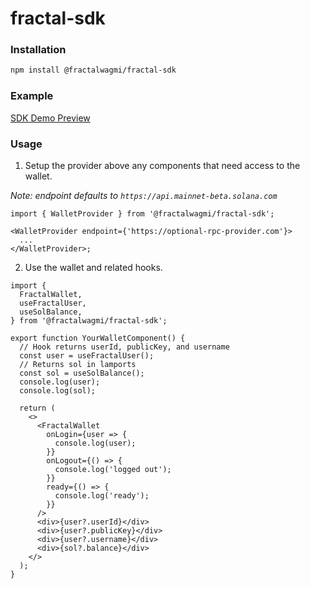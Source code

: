 # fractal-sdk

### Installation

```sh
npm install @fractalwagmi/fractal-sdk
```

### Example

[SDK Demo Preview](https://sdk-demo.fractalpreview.com/)

### Usage

1. Setup the provider above any components that need access to the wallet.

_Note: endpoint defaults to `https://api.mainnet-beta.solana.com`_

```tsx
import { WalletProvider } from '@fractalwagmi/fractal-sdk';

<WalletProvider endpoint={'https://optional-rpc-provider.com'}>
  ...
</WalletProvider>;
```

2. Use the wallet and related hooks.

```tsx
import {
  FractalWallet,
  useFractalUser,
  useSolBalance,
} from '@fractalwagmi/fractal-sdk';

export function YourWalletComponent() {
  // Hook returns userId, publicKey, and username
  const user = useFractalUser();
  // Returns sol in lamports
  const sol = useSolBalance();
  console.log(user);
  console.log(sol);

  return (
    <>
      <FractalWallet
        onLogin={user => {
          console.log(user);
        }}
        onLogout={() => {
          console.log('logged out');
        }}
        ready={() => {
          console.log('ready');
        }}
      />
      <div>{user?.userId}</div>
      <div>{user?.publicKey}</div>
      <div>{user?.username}</div>
      <div>{sol?.balance}</div>
    </>
  );
}
```
